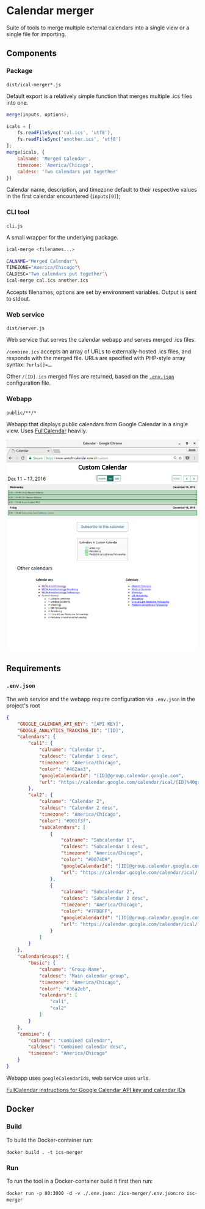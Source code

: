 # Calendar merger

Suite of tools to merge multiple external calendars into a single view or a single file for importing.

## Components

### Package

`dist/ical-merger*.js`

Default export is a relatively simple function that merges multiple .ics files into one.

```javascript
merge(inputs, options);
```

```javascript
icals = [
	fs.readFileSync('cal.ics', 'utf8'),
	fs.readFileSync('another.ics', 'utf8')
];
merge(icals, {
	calname: 'Merged Calendar',
	timezone: 'America/Chicago',
	caldesc: 'Two calendars put together'
})
```

Calendar name, description, and timezone default to their respective values in the first calendar encountered (`inputs[0]`);

### CLI tool

`cli.js`

A small wrapper for the underlying package.

```sh
ical-merge <filenames...>
```

```sh
CALNAME="Merged Calendar"\
TIMEZONE="America/Chicago"\
CALDESC="Two calendars put together"\
ical-merge cal.ics another.ics
```

Accepts filenames, options are set by environment variables. Output is sent to stdout.

### Web service

`dist/server.js`

Web service that serves the calendar webapp and serves merged .ics files.

`/combine.ics` accepts an array of URLs to externally-hosted .ics files, and responds with the merged file. URLs are specified with PHP-style array syntax: `?urls[]=…`.

Other `/[ID].ics` merged files are returned, based on the [`.env.json`][env] configuration file.

### Webapp

`public/**/*`

Webapp that displays public calendars from Google Calendar in a single view. Uses [FullCalendar][fullcalendar] heavily.

![Webapp view](webapp.png)

## Requirements

### `.env.json`

The web service and the webapp require configuration via `.env.json` in the project's root

```json
{
	"GOOGLE_CALENDAR_API_KEY": "[API KEY]",
	"GOOGLE_ANALYTICS_TRACKING_ID": "[ID]",
	"calendars": {
		"cal1": {
			"calname": "Calendar 1",
			"caldesc": "Calendar 1 desc",
			"timezone": "America/Chicago",
			"color": "#462aa3",
			"googleCalendarId": "[ID]@group.calendar.google.com",
			"url": "https://calendar.google.com/calendar/ical/[ID]%40group.calendar.google.com/public/basic.ics"
		},
		"cal2": {
			"calname": "Calendar 2",
			"caldesc": "Calendar 2 desc",
			"timezone": "America/Chicago",
			"color": "#001f3f",
			"subCalendars": [
				{
					"calname": "Subcalendar 1",
					"caldesc": "Subcalendar 1 desc",
					"timezone": "America/Chicago",
					"color": "#0074D9",
					"googleCalendarId": "[ID]@group.calendar.google.com",
					"url": "https://calendar.google.com/calendar/ical/[ID]%40group.calendar.google.com/public/basic.ics"
				},
				{
					"calname": "Subcalendar 2",
					"caldesc": "Subcalendar 2 desc",
					"timezone": "America/Chicago",
					"color": "#7FDBFF",
					"googleCalendarId": "[ID]@group.calendar.google.com",
					"url": "https://calendar.google.com/calendar/ical/[ID]%40group.calendar.google.com/public/basic.ics"
				}
			]
		}
	},
	"calendarGroups": {
		"basic": {
			"calname": "Group Name",
			"caldesc": "Main calendar group",
			"timezone": "America/Chicago",
			"color": "#36a2eb",
			"calendars": [
				"cal1",
				"cal2"
			]
		}
	},
	"combine": {
		"calname": "Combined Calendar",
		"caldesc": "Combined calendar desc",
		"timezone": "America/Chicago"
	}
}
```
Webapp uses `googleCalendarId`s, web service uses `url`s.


[FullCalendar instructions for Google Calendar API key and calendar IDs][fullcalendar-gcal]

## Docker
### Build
To build the Docker-container run:

`docker build . -t ics-merger`

### Run
To run the tool in a Docker-container build it first then run:

`docker run -p 80:3000 -d -v ./.env.json: /ics-merger/.env.json:ro isc-merger`

[env]: #envjson
[fullcalendar]: https://fullcalendar.io
[fullcalendar-gcal]: https://fullcalendar.io/docs/google_calendar/

